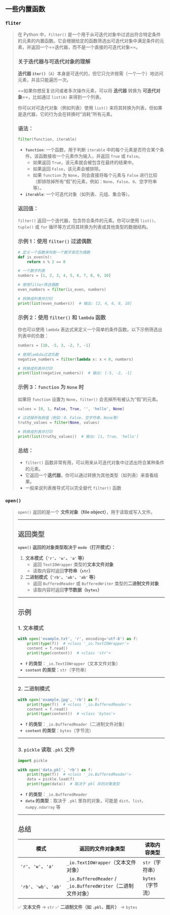 ## 一些内置函数

### `fliter`

> 在 Python 中，`filter()` 是一个用于从可迭代对象中过滤出符合特定条件的元素的内置函数。它会根据给定的函数筛选出可迭代对象中满足条件的元素，并返回一个==迭代器，而不是一个直接的可迭代对象==。
>
> ### 关于迭代器与可迭代对象的理解
>
> **迭代器 `iter()`**（`A`）本身是可迭代的，但它只允许按需（一个一个）地访问元素，并且只能遍历一次。
>
> ==如果你想反复访问或者多次操作元素，可以将 **迭代器** 转换为 **可迭代对象**==，比如通过 `list(A)` 来得到一个列表。
>
> 你可以对可迭代对象（例如列表）使用 `list()` 来将其转换为列表，但如果是迭代器，它的行为会在转换时“消耗”所有元素。
>
> ### 语法：
>
> ```python
> filter(function, iterable)
> ```
>
> - **`function`**: 一个函数，用于判断 `iterable` 中的每个元素是否符合某个条件。该函数接收一个元素作为输入，并返回 `True` 或 `False`。
>   - 如果返回 `True`，该元素就会被包含在最终的结果中。
>   - 如果返回 `False`，该元素会被排除。
>   - 如果 `function` 为 `None`，则会直接将每个元素与 `False` 进行比较（即排除掉所有“假”的元素，例如：`None`、`False`、`0`、空字符串等）。
> - **`iterable`**: 一个可迭代对象（如列表、元组、集合等）。
>
> ### 返回值：
>
> `filter()` 返回一个迭代器，包含符合条件的元素。你可以使用 `list()`、`tuple()` 或 `for` 循环等方式将其转换为列表或其他类型的数据结构。
>
> ### 示例 1：使用 `filter()` 过滤偶数
>
> ```python
> # 定义一个函数来判断一个数字是否为偶数
> def is_even(n):
>     return n % 2 == 0
> 
> # 一个数字列表
> numbers = [1, 2, 3, 4, 5, 6, 7, 8, 9, 10]
> 
> # 使用filter筛选偶数
> even_numbers = filter(is_even, numbers)
> 
> # 转换成列表并打印
> print(list(even_numbers))  # 输出: [2, 4, 6, 8, 10]
> ```
>
> ### 示例 2：使用 `filter()` 和 `lambda` 函数
>
> 你也可以使用 `lambda` 表达式来定义一个简单的条件函数。以下示例筛选出列表中的负数：
>
> ```python
> numbers = [10, -5, 3, -2, 7, -1]
> 
> # 使用lambda过滤负数
> negative_numbers = filter(lambda x: x < 0, numbers)
> 
> # 转换成列表并打印
> print(list(negative_numbers))  # 输出: [-5, -2, -1]
> ```
>
> ### 示例 3：`function` 为 `None` 时
>
> 如果将 `function` 设置为 `None`，`filter()` 会去掉所有被认为“假”的元素。
>
> ```python
> values = [0, 1, False, True, '', 'hello', None]
> 
> # 过滤掉所有假值（例如：0、False、空字符串、None等）
> truthy_values = filter(None, values)
> 
> # 转换成列表并打印
> print(list(truthy_values))  # 输出: [1, True, 'hello']
> ```
>
> ### 总结：
>
> - `filter()` 函数非常有用，可以用来从可迭代对象中过滤出符合某种条件的元素。
> - 它返回一个**迭代器**，你可以通过转换为其他类型（如列表）来查看结果。
> - 一般来说列表推导式可以完全替代 `filter()` 函数

### `open()`

> `open()` 返回的是一个 **文件对象（file object）**，用于读取或写入文件。
>
> ------
>
> ## **返回类型**
>
> **`open()` 返回的对象类型取决于 `mode`（打开模式）：**
>
> 1. **文本模式（`'r'`、`'w'`、`'a'` 等）**
>    - 返回 `TextIOWrapper` 类型的**文本文件对象**
>    - 读取内容时返回**字符串（`str`）**
> 2. **二进制模式（`'rb'`、`'wb'`、`'ab'` 等）**
>    - 返回 `BufferedReader` 或 `BufferedWriter` 类型的**二进制文件对象**
>    - 读取内容时返回**字节数据（`bytes`）**
>
> ------
>
> ## **示例**
>
> ### **1. 文本模式**
>
> ```python
> with open('example.txt', 'r', encoding='utf-8') as f:
>     print(type(f))  # <class '_io.TextIOWrapper'>
>     content = f.read()
>     print(type(content))  # <class 'str'>
> ```
>
> - **`f` 的类型**：`_io.TextIOWrapper`（文本文件对象）
> - **`content` 的类型**：`str`（字符串）
>
> ------
>
> ### **2. 二进制模式**
>
> ```python
> with open('example.jpg', 'rb') as f:
>     print(type(f))  # <class '_io.BufferedReader'>
>     content = f.read()
>     print(type(content))  # <class 'bytes'>
> ```
>
> - **`f` 的类型**：`_io.BufferedReader`（二进制文件对象）
> - **`content` 的类型**：`bytes`（字节流）
>
> ------
>
> ### **3. `pickle` 读取 `.pkl` 文件**
>
> ```python
> import pickle
> 
> with open('data.pkl', 'rb') as f:
>     print(type(f))  # <class '_io.BufferedReader'>
>     data = pickle.load(f)
>     print(type(data))  # 取决于 pkl 存的对象类型
> ```
>
> - **`f` 的类型**：`_io.BufferedReader`
> - **`data` 的类型**：取决于 `.pkl` 里存的对象，可能是 `dict`、`list`、`numpy.ndarray` 等
>
> ------
>
> ## **总结**
>
> | **模式**               | **返回的文件对象类型**                                       | **读取内容类型**  |
> | ---------------------- | ------------------------------------------------------------ | ----------------- |
> | `'r'`、`'w'`、`'a'`    | `_io.TextIOWrapper`（文本文件对象）                          | `str`（字符串）   |
> | `'rb'`、`'wb'`、`'ab'` | `_io.BufferedReader` / `_io.BufferedWriter`（二进制文件对象） | `bytes`（字节流） |
>
> ✅ **文本文件** → `str`
>  ✅ **二进制文件（如 `.pkl`、图片）** → `bytes`